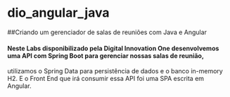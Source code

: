 # dio_angular_java

##Criando um  gerenciador de salas de reuniões com Java e Angular
#### Neste Labs disponibilizado pela Digital Innovation One desenvolvemos uma API com Spring Boot para gerenciar nossas salas de reunião, 
utilizamos o Spring Data para persistência de dados e o banco in-memory H2. E o Front End que irá consumir essa API foi uma SPA escrita em Angular.



